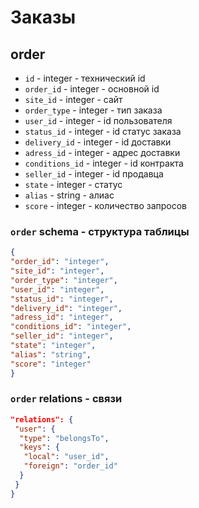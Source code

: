 # Заказы
## order
- `id` - integer - технический id
- `order_id` - integer - основной id
- `site_id` - integer - сайт
- `order_type` - integer - тип заказа
- `user_id` - integer - id пользователя
- `status_id` - integer - id статус заказа
- `delivery_id` - integer - id доставки
- `adress_id` - integer - адрес доставки
- `conditions_id` - integer - id контракта
- `seller_id` - integer - id продавца
- `state` - integer - статус
- `alias` - string - алиас
- `score` - integer - количество запросов
### `order` schema - структура таблицы
```json
{
"order_id": "integer",
"site_id": "integer",
"order_type": "integer",
"user_id": "integer",
"status_id": "integer",
"delivery_id": "integer",
"adress_id": "integer",
"conditions_id": "integer",
"seller_id": "integer",
"state": "integer",
"alias": "string",
"score": "integer"
}
```
### `order` relations - связи
```json
"relations": {
 "user": {
  "type": "belongsTo",
  "keys": {
   "local": "user_id",
   "foreign": "order_id"
  }
 }
}
```
